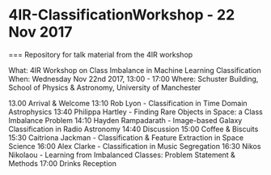 # 4IR-ClassificationWorkshop - 22 Nov 2017
===
Repository for talk material from the 4IR workshop

What: 4IR Workshop on Class Imbalance in Machine Learning Classification
When: Wednesday Nov 22nd 2017, 13:00 - 17:00 
Where: Schuster Building, School of Physics & Astronomy, University of Manchester

13.00 Arrival & Welcome
13:10 Rob Lyon - Classification in Time Domain Astrophysics
13:40 Philippa Hartley - Finding Rare Objects in Space: a Class Imbalance Problem
14:10 Hayden Rampadarath - Image-based Galaxy Classification in Radio Astronomy
14:40 Discussion
15:00 Coffee & Biscuits
15:30 Caitriona Jackman - Classification & Feature Extraction in Space Science
16:00 Alex Clarke - Classification in Music Segregation
16:30 Nikos Nikolaou - Learning from Imbalanced Classes: Problem Statement & Methods
17:00 Drinks Reception
